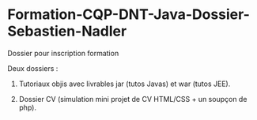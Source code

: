 # Formation-CQP-DNT-Java-Dossier-Sebastien-Nadler
Dossier pour inscription formation

Deux dossiers : 

1) Tutoriaux objis avec livrables jar (tutos Javas) et war (tutos JEE). 

2) Dossier CV (simulation mini projet de CV HTML/CSS + un soupçon de php). 

